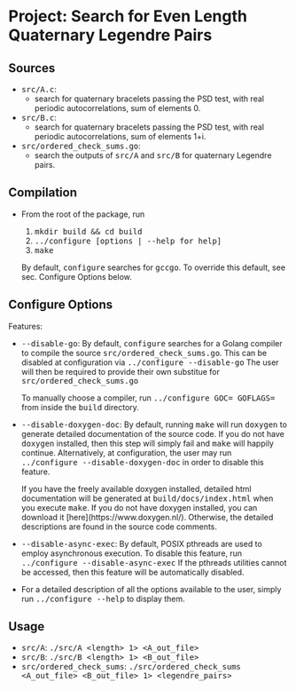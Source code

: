 # Project: Search for Even Length Quaternary Legendre Pairs

## Sources

- <tt>src/A.c</tt>:
	- search for quaternary bracelets passing the PSD test, with real periodic
	 autocorrelations, sum of elements 0.
- <tt>src/B.c</tt>:
	- search for quaternary bracelets passing the PSD test, with real periodic
   autocorrelations, sum of elements 1+i.
- <tt>src/ordered_check_sums.go</tt>:
	- search the outputs of <tt>src/A</tt> and <tt>src/B</tt> for quaternary
      Legendre pairs.

## Compilation

- From the root of the package, run
    1. <tt>mkdir build && cd build</tt>
	2. <tt>../configure [options | --help for help]</tt>
	3. <tt>make</tt><br>

    By default, <tt>configure</tt> searches for <tt>gccgo</tt>. To override this
    default, see sec. Configure Options below.

## Configure Options

Features:

- <p><tt>--disable-go</tt>: By default, <tt>configure</tt> searches for a Golang
  compiler to compile the source <tt>src/ordered_check_sums.go</tt>. This can be
  disabled at configuration via <tt>../configure --disable-go</tt>
  The user will then be required to provide their own substitue for
  <tt>src/ordered_check_sums.go</tt></p>
  <p>To manually choose a compiler, run
  <tt>../configure GOC=<compiler> GOFLAGS=<compiler flags></tt> from inside the
  <tt>build</tt> directory.</p>

- <p><tt>--disable-doxygen-doc</tt>: By default, running <tt>make</tt>
  will run <tt>doxygen</tt> to generate detailed documentation of the source code.
  If you do not have <tt>doxygen</tt> installed, then this step will simply fail
  and <tt>make</tt> will happily continue. Alternatively, at configuration, the
  user may run <tt>../configure --disable-doxygen-doc</tt> in order to disable
  this feature.</p>

  <p>If you have the freely available doxygen installed, detailed html
  documentation will be generated at <tt>build/docs/index.html</tt> when you
  execute <tt>make</tt>. If you do not have doxygen installed, you can download it
  [here](https://www.doxygen.nl/). Otherwise, the detailed descriptions are found
  in the source code comments.</p>

- <tt>--disable-async-exec</tt>: By default, POSIX pthreads are used to employ
  asynchronous execution. To disable this feature, run
  <tt>../configure --disable-async-exec</tt> If the pthreads utilities cannot be
  accessed, then this feature will be automatically disabled.

- <p>For a detailed description of all the options available to the user, simply
  run <tt>../configure --help</tt> to display them.</p>

## Usage

- <tt>src/A</tt>:
    <tt>./src/A \<length\> 1\> \<A_out_file\></tt>
- <tt>src/B</tt>:
    <tt>./src/B \<length\> 1\> \<B_out_file\></tt>
- <tt>src/ordered_check_sums</tt>:
    <tt>./src/ordered_check_sums \<A_out_file\> \<B_out_file\> 1\>
    \<legendre_pairs\></tt>

